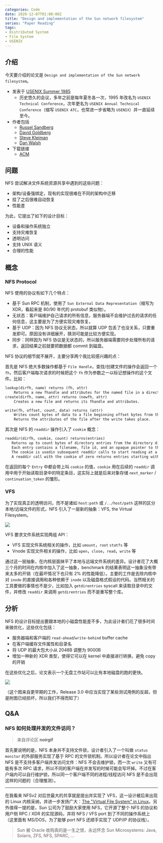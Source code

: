 ```yaml
---
categories: Code
date: 2020-12-07T01:00:00Z
title: "Design and implementation of the Sun network filesystem"
series: "Paper Reading"
tags:
- Distributed System
- File System
- USENIX
---
```


## 介绍

今天要介绍的论文是 `Design and implementation of the Sun network filesystem`。

- 发表于 [USENIX Summer 1985](https://dblp.uni-trier.de/db/conf/usenix/index.html)
  - 历史悠久的会议，多年之前是每年夏冬各一次，1995 年改名为 `USENIX Technical Conference`，次年更名为 `USENIX Annual Technical Conference`（缩写 `USENIX ATC`，也常进一步省略为 `USENIX`）并一直延续至今。
- 作者包括
  - [Russel Sandberg](https://www.researchgate.net/scientific-contributions/Russel-Sandberg-10078040)
  - [David Goldberg](https://dblp.org/pid/g/DavidGoldberg1.html)
  - [Steve Kleiman](https://www.researchgate.net/scientific-contributions/S-Kleiman-2011446162)
  - [Dan Walsh](https://www.researchgate.net/scientific-contributions/Dan-Walsh-2163365764)
- 下载链接
  - [ACM](https://dl.acm.org/doi/10.5555/59309.59338)

## 问题

NFS 尝试解决文件系统资源共享中遇到的这些问题：

- 架构/设备强绑定，现有的实现很难在不同的架构中迁移
- 挂了之后很难自动恢复
- 性能差

为此，它提出了如下的设计目标：

- 设备和操作系统独立
- 支持灾难恢复
- 透明访问
- 支持 UNIX 语义
- 合理的性能

## 概念

### NFS Protocol

NFS 使用的协议有如下几个特点：

- 基于 Sun RPC 机制，使用了 `Sun External Data Representation`（缩写为 XDR，看起来是 80/90 年代的 protobuf 类似物）。
- 无状态：客户端维护自己请求的所有信息，服务器端不会维护过去的请求的任何信息，这主要是为了方便实现灾难恢复。
- 基于 UDP：因为 NFS 协议无状态，所以就算 UDP 包丢了也没关系，只要重发即可。原因没有详细展开，猜测可能是比较方便实现。
- 同步：同样因为 NFS 协议是无状态的，所以服务器端需要同步处理所有的请求，返回结果之前就要把数据都 commit 到磁盘。

NFS 协议的细节就不展开，主要分享两个我比较感兴趣的点：

首先是 NFS 绝大多数操作都基于 `File Handle`，查找/创建文件的操作会返回一个 `fh`，然后客户端每次请求的时候把这个 `fh` 作为参数之一以标记想操作的这个文件。比如：

```txt
lookup(dirfh, name) returns (fh, attr)
    Returns a new fhandle and attributes for the named file in a directory.
create(dirfh, name, attr) returns (newfh, attr)
    Creates a new file and returns its fhandle and attributes.

write(fh, offset, count, data) returns (attr)
    Writes count bytes of data to a file beginning offset bytes from the beginning of the file.
    Returns the attributes of the file after the write takes place.
```

其次是 NFS 的 `readdir` 操作引入了 `cookie` 概念：

```txt
readdir(dirfh, cookie, count) returns(entries)
   Returns up to count bytes of directory entries from the directory dirfh.
   Each entry contains a filename, file id, and an opaque pointer to the next directory entry called a cookie.
   The cookie is usedin subsequent readdir calls to start reading at a specific entry in the directory.
   A readdir call with the cookie of zero returns entries starting with the first entry in the directory.
```

在返回的每个 `Entry` 中都会带上叫 `cookie` 的值，`cookie` 用在后续的 `readdir` 调用中用于开始读取目录中的特定条目，这实际上就是后来对象存储 `next_marker` / `continuation_token` 的雏形。

### VFS

为了实现真正的透明访问，而不是诸如 `host:path` 或 `/../host/path` 这样的区分本地/远端文件的形式，NFS 引入了一层新的抽象：VFS, the Virtual Filesystem。

![](vfs.png)

VFS 要求文件系统实现两组 API：

- VFS 实现文件系统相关的操作，比如 `umount`，`root` `statfs` 等
- Vnode 实现文件相关的操作，比如 `open`，`close`，`read`，`write` 等

通过这一层抽象，在内核层面抹平了本地与远端文件系统的差异。设计者花了大概三个月的时间在内核中加入了这一抽象，benchmark 的结果表明这一抽象没有带来太多的开销（在最坏情况下也只有 2% 的性能降低）。主要的工作是去除内核中对 `inode` 的直接调用和各种依赖于 `inode` 以及磁盘格式假设的代码。当然相关的工具要做的事情也不是少，比如加入 `getdirentries` syscall 来读取目录中的文件，并修改 `readdir` 来调用 `getdirentries` 而不是重写整个库。

## 分析

NFS 的设计目标提出要跟本地的小磁盘性能差不多，为此设计者们花了很多时间来做优化，这些优化包括：

- 服务器端和客户端的 `read-ahead`/`write-behind` buffer cache
- 在客户端缓存文件属性和目录名
- 将 UDP 的最大包大小从 2048B 调整为 9000B
- 增加一种新的 XDR 类型，使得它可以在 kernel 中直接进行转换，避免 copy 的开销

在这些优化之后，论文表示一个无盘工作站可以比有本地磁盘的跑的更快。

![](perf.png)

（这个图来自更早期的工作，Release 3.0 中应当实现了某些测试用例的反超，但是附图已经损坏，所以我们不得而知了）

## Q&A

### NFS 如何处理并发的文件访问？

> 来自评论区 **noirgif**

首先要说明的是，NFS 本身并不支持文件锁，设计者引入了一个叫做 `status monitor` 的外部服务实现了基于 RPC 的文件锁机制。所以设计者在论文中指出 NFS 是不支持多客户端并发访问文件：NFS 不会去维护锁，而一次 `write` 又有可能有多次 RPC 请求，所以不同的客户端在并发写的时候可能会写坏掉。不过在客户端内可以自行维护锁，所以同一个客户端不同的进程/线程访问 NFS 是不会出现这样的问题的（合理推测）。

---

在我看来 NFSv2 对后世最大的共享就是提出并实现了 VFS，这一设计被后来出现的 Linux 内核采纳，并进一步发扬广大：[The "Virtual File System" in Linux](https://www.linux.it/~rubini/docs/vfs/vfs.html)。另外值得一提的是，Sun 公司为了鼓励大家使用 NFS，它开源了整个 NFS 的协议和用户侧 RPC / XDR 的实现源码，并将 NFS / VFS port 到了不同的操作系统上（这里面有 MS/DOS，为了能够 port NFS 还顺手实现了 UDP/IP 的协议栈）。

> Sun 被 Oracle 收购真的是一生之恨，永远怀念 Sun Microsystems: Java, Solaris, ZFS, NFS, SPARC, ...